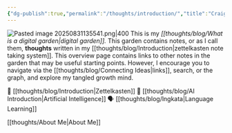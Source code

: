 ```yaml
---
{"dg-publish":true,"permalink":"/thoughts/introduction/","title":"Craig's Digital Garden","tags":["refactored","blogged","gardenEntry"],"created":"2025-08-27T06:54:48.266+01:00","updated":"2025-09-06T19:34:26.426+01:00"}
---
```


![Pasted image 20250831135541.png|400](/img/user/IMAGES/Pasted%20image%2020250831135541.png)
This is my _[[thoughts/blog/What is a digital garden\|digital garden]]._ This garden contains notes, or as I call them, **thoughts** written in my [[thoughts/blog/Introduction\|zettelkasten note taking system]]. This overview page contains links to other notes in the garden that may be useful starting points. However, I encourage you to navigate via the [[thoughts/blog/Connecting Ideas\|links]], search, or the graph, and explore my tangled growth mind.

📝 [[thoughts/blog/Introduction\|Zettelkasten]]
🤖 [[thoughts/blog/AI Introduction\|Artificial Intelligence]]
🗣️ [[thoughts/blog/lngkata\|Language Learning]]

[[thoughts/About Me\|About Me]]